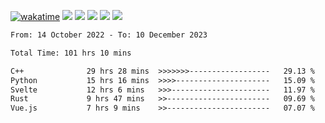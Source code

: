 [![wakatime](https://wakatime.com/badge/user/368879df-dc38-4b1a-86c4-8a2054a0e074.svg)](https://wakatime.com/@368879df-dc38-4b1a-86c4-8a2054a0e074)
<img src="https://img.shields.io/badge/Windows-0078D6?style=flat&logo=Windows&logoColor=white">
<img src="https://img.shields.io/badge/IntelliJ_IDEA-000000.svg?style=flat&logo=IntelliJ-IDEA&logoColor=white">
<img src="https://img.shields.io/badge/CLion-000000.svg?style=flat&logo=CLion&logoColor=white">
<img src="https://img.shields.io/badge/Visual_Studio_Code-007ACC?style=flat&logo=Visual-Studio-Code&logoColor=white">
<img src="https://img.shields.io/badge/Discord-5865F2?label=kano42&style=flat&logo=discord&logoColor=white">
<br>


<!--START_SECTION:waka-->

```txt
From: 14 October 2022 - To: 10 December 2023

Total Time: 101 hrs 10 mins

C++              29 hrs 28 mins  >>>>>>>------------------   29.13 %
Python           15 hrs 16 mins  >>>>---------------------   15.09 %
Svelte           12 hrs 6 mins   >>>----------------------   11.97 %
Rust             9 hrs 47 mins   >>-----------------------   09.69 %
Vue.js           7 hrs 9 mins    >>-----------------------   07.07 %
```

<!--END_SECTION:waka-->
